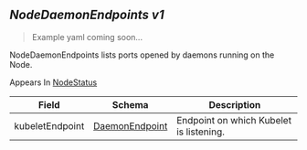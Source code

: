 ## *NodeDaemonEndpoints v1*

> Example yaml coming soon...



NodeDaemonEndpoints lists ports opened by daemons running on the Node.

<aside class="notice">
Appears In  <a href="#nodestatus-v1">NodeStatus</a> </aside>

Field        | Schema     | Description
------------ | ---------- | -----------
kubeletEndpoint | [DaemonEndpoint](#daemonendpoint-v1) | Endpoint on which Kubelet is listening.

